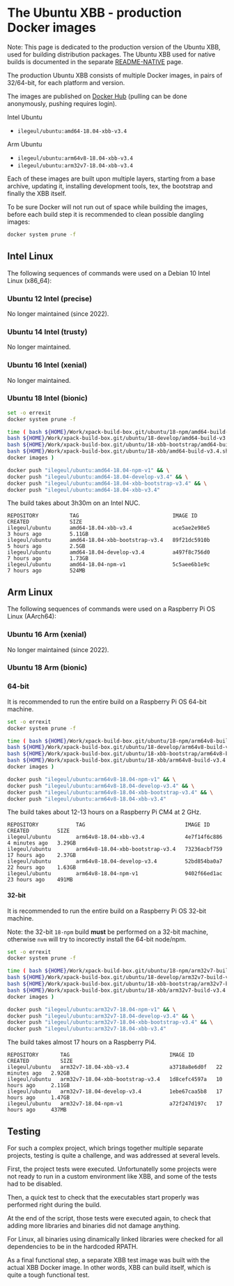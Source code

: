 # The Ubuntu XBB - production Docker images

Note: This page is dedicated to the production version of the
Ubuntu XBB, used for building distribution packages.
The Ubuntu XBB used for native builds is documented in the
separate [README-NATIVE](README-NATIVE.md) page.

The production Ubuntu XBB consists of multiple Docker images,
in pairs of 32/64-bit, for each platform and version.

The images are published on
[Docker Hub](https://hub.docker.com/repository/docker/ilegeul/ubuntu)
(pulling can be done anonymously, pushing requires login).

Intel Ubuntu

- `ilegeul/ubuntu:amd64-18.04-xbb-v3.4`

Arm Ubuntu

- `ilegeul/ubuntu:arm64v8-18.04-xbb-v3.4`
- `ilegeul/ubuntu:arm32v7-18.04-xbb-v3.4`

Each of these images are built upon multiple layers,
starting from a base archive,
updating it, installing development tools, tex, the bootstrap and
finally the XBB itself.

To be sure Docker will not run out of space while building the images,
before each build step it is recommended
to clean possible dangling images:

```bash
docker system prune -f
```

## Intel Linux

The following sequences of commands were used on a Debian 10 Intel
Linux (x86_64):

### Ubuntu 12 Intel (precise)

No longer maintained (since 2022).

### Ubuntu 14 Intel (trusty)

No longer maintained.

### Ubuntu 16 Intel (xenial)

No longer maintained.

### Ubuntu 18 Intel (bionic)

```sh
set -o errexit
docker system prune -f

time ( bash ${HOME}/Work/xpack-build-box.git/ubuntu/18-npm/amd64-build-v1.sh && \
bash ${HOME}/Work/xpack-build-box.git/ubuntu/18-develop/amd64-build-v3.4.sh && \
bash ${HOME}/Work/xpack-build-box.git/ubuntu/18-xbb-bootstrap/amd64-build-v3.4.sh && \
bash ${HOME}/Work/xpack-build-box.git/ubuntu/18-xbb/amd64-build-v3.4.sh && \
docker images )

docker push "ilegeul/ubuntu:amd64-18.04-npm-v1" && \
docker push "ilegeul/ubuntu:amd64-18.04-develop-v3.4" && \
docker push "ilegeul/ubuntu:amd64-18.04-xbb-bootstrap-v3.4" && \
docker push "ilegeul/ubuntu:amd64-18.04-xbb-v3.4"
```

The build takes about 3h30m on an Intel NUC.

```console
REPOSITORY          TAG                              IMAGE ID            CREATED             SIZE
ilegeul/ubuntu      amd64-18.04-xbb-v3.4             ace5ae2e98e5        3 hours ago         5.11GB
ilegeul/ubuntu      amd64-18.04-xbb-bootstrap-v3.4   89f21dc5910b        5 hours ago         2.5GB
ilegeul/ubuntu      amd64-18.04-develop-v3.4         a497f8c756d0        7 hours ago         1.73GB
ilegeul/ubuntu      amd64-18.04-npm-v1               5c5aee6b1e9c        7 hours ago         524MB
```

## Arm Linux

The following sequences of commands were used on a Raspberry Pi OS
Linux (AArch64):

### Ubuntu 16 Arm (xenial)

No longer maintained (since 2022).

### Ubuntu 18 Arm (bionic)

### 64-bit

It is recommended to run the entire build on a Raspberry Pi OS 64-bit machine.

```sh
set -o errexit
docker system prune -f

time ( bash ${HOME}/Work/xpack-build-box.git/ubuntu/18-npm/arm64v8-build-v1.sh && \
bash ${HOME}/Work/xpack-build-box.git/ubuntu/18-develop/arm64v8-build-v3.4.sh && \
bash ${HOME}/Work/xpack-build-box.git/ubuntu/18-xbb-bootstrap/arm64v8-build-v3.4.sh && \
bash ${HOME}/Work/xpack-build-box.git/ubuntu/18-xbb/arm64v8-build-v3.4.sh && \
docker images )

docker push "ilegeul/ubuntu:arm64v8-18.04-npm-v1" && \
docker push "ilegeul/ubuntu:arm64v8-18.04-develop-v3.4" && \
docker push "ilegeul/ubuntu:arm64v8-18.04-xbb-bootstrap-v3.4" && \
docker push "ilegeul/ubuntu:arm64v8-18.04-xbb-v3.4"
```

The build takes about 12-13 hours on a Raspberry Pi CM4 at 2 GHz.

```console
REPOSITORY            TAG                                IMAGE ID       CREATED         SIZE
ilegeul/ubuntu        arm64v8-18.04-xbb-v3.4             4e7f14f6c886   4 minutes ago   3.29GB
ilegeul/ubuntu        arm64v8-18.04-xbb-bootstrap-v3.4   73236acbf759   17 hours ago    2.37GB
ilegeul/ubuntu        arm64v8-18.04-develop-v3.4         52bd854ba0a7   22 hours ago    1.63GB
ilegeul/ubuntu        arm64v8-18.04-npm-v1               9402f66ed1ac   23 hours ago    491MB
```

#### 32-bit

It is recommended to run the entire build on a Raspberry Pi OS 32-bit machine.

Note: the 32-bit `18-npm` build **must** be performed on a 32-bit machine,
otherwise `nvm` will try to incorectly install the 64-bit node/npm.

```bash
set -o errexit
docker system prune -f

time ( bash ${HOME}/Work/xpack-build-box.git/ubuntu/18-npm/arm32v7-build-v1.sh && \
bash ${HOME}/Work/xpack-build-box.git/ubuntu/18-develop/arm32v7-build-v3.4.sh && \
bash ${HOME}/Work/xpack-build-box.git/ubuntu/18-xbb-bootstrap/arm32v7-build-v3.4.sh && \
bash ${HOME}/Work/xpack-build-box.git/ubuntu/18-xbb/arm32v7-build-v3.4.sh && \
docker images )

docker push "ilegeul/ubuntu:arm32v7-18.04-npm-v1" && \
docker push "ilegeul/ubuntu:arm32v7-18.04-develop-v3.4" && \
docker push "ilegeul/ubuntu:arm32v7-18.04-xbb-bootstrap-v3.4" && \
docker push "ilegeul/ubuntu:arm32v7-18.04-xbb-v3.4"
```

The build takes almost 17 hours on a Raspberry Pi4.

```console
REPOSITORY       TAG                                IMAGE ID       CREATED          SIZE
ilegeul/ubuntu   arm32v7-18.04-xbb-v3.4             a3718a8e6d0f   22 minutes ago   2.92GB
ilegeul/ubuntu   arm32v7-18.04-xbb-bootstrap-v3.4   1d8cefc4597a   10 hours ago     2.11GB
ilegeul/ubuntu   arm32v7-18.04-develop-v3.4         1ebe67caa5b8   17 hours ago     1.47GB
ilegeul/ubuntu   arm32v7-18.04-npm-v1               a72f247d197c   17 hours ago     437MB
```

## Testing

For such a complex project, which brings together multiple separate
projects, testing is quite a challenge, and was addressed at several
levels.

First, the project tests were executed. Unfortunatelly some projects
were not ready to run in a custom environment like XBB, and some of
the tests had to be disabled.

Then, a quick test to check that the executables start properly was
performed right during the build.

At the end of the script, those tests were executed again, to check
that adding more libraries and binaries did not damage anything.

For Linux, all binaries using dinamically linked libraries were
checked for all dependencies to be in the hardcoded RPATH.

As a final functional step, a separate XBB test image was built
with the actual XBB Docker image. In other words, XBB can build
itself, which is quite a tough functional test.
